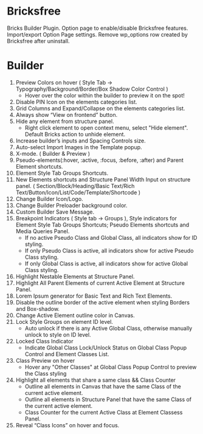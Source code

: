 # Bricksfree
Bricks Builder Plugin. Option page to enable/disable Bricksfree features. Import/export Option Page settings. Remove wp_options row created by Bricksfree after uninstall.

# Builder
1) Preview Colors on hover ( Style Tab -> Typography/Background/Border/Box Shadow Color Control )
   * Hover over the color within the builder to preview it on the spot!
2) Disable PIN Icon on the elements categories list.
3) Grid Columns and Expand/Collapse on the elements categories list.
4) Always show “View on frontend” button.
5) Hide any element from structure panel.
   * Right click element to open context menu, select "Hide element". Default Bricks action to unhide element.
6) Increase builder’s inputs and Spacing Controls size.
7) Auto-select Import Images in the Template popup.
8) X-mode. ( Builder & Preview )
9) Pseudo-elements(:hover, :active, :focus, :before, :after) and Parent Element shortcuts.
10) Element Style Tab Groups Shortcuts.
11) New Elements shortcuts and Structure Panel Width Input on structure panel. ( Section/Block/Heading/Basic Text/Rich Text/Button/Icon/List/Code/Template/Shortcode )
12) Change Builder Icon/Logo.
13) Change Builder Preloader background color.
14) Custom Builder Save Message.
15) Breakpoint Indicators ( Style tab -> Groups ), Style indicators for Element Style Tab Groups Shortcuts; Pseudo Elements shortcuts and Media Queries Panel.
    * If no active Pseudo Class and Global Class, all indicators show for ID styling.
    * If only Pseudo Class is active, all indicators show for active Pseudo Class styling.
    * If only Global Class is active, all indicators show for active Global Class styling.
16) Highlight Nestable Elements at Structure Panel.
17) Highlight All Parent Elements of current Active Element at Structure Panel.
18) Lorem Ipsum generator for Basic Text and Rich Text Elements.
19) Disable the outline border of the active element when styling Borders and Box-shadow.
20) Change Active Element outline color in Canvas.
21) Lock Style Groups on element ID level.
    * Auto unlock if there is any Active Global Class, otherwise manually unlock to style on ID level.
22) Locked Class Indicator
    * Indicate Global Class Lock/Unlock Status on Global Class Popup Control and Element Classes List.
23) Class Preview on hover
    * Hover any "Other Classes" at Global Class Popup Control to preview the Class styling
24) Highlight all elements that share a same class && Class Counter
    * Outline all elements in Canvas that have the same Class of the current active element.
    * Outline all elements in Structure Panel that have the same Class of the current active element.
    * Class Counter for the current Active Class at Element Classess Panel.
25) Reveal “Class Icons” on hover and focus.
